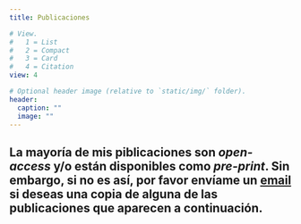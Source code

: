 ```yaml
---
title: Publicaciones

# View.
#   1 = List
#   2 = Compact
#   3 = Card
#   4 = Citation
view: 4

# Optional header image (relative to `static/img/` folder).
header:
  caption: ""
  image: ""
---
```



## La mayoría de mis piblicaciones son *open-access* y/o están disponibles como *pre-print*. Sin embargo, si no es así, por favor envíame un [email](/es/#contact) si deseas una copia de alguna de las publicaciones que aparecen a continuación.
